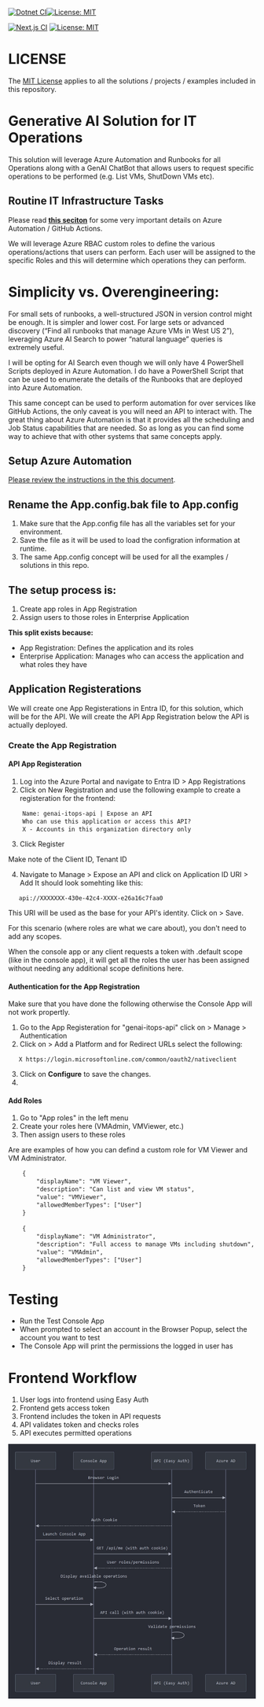 [![Dotnet CI](https://github.com/Rickcau/gen-ai-itops/actions/workflows/dotnet-ci.yml/badge.svg)](https://github.com/Rickcau/gen-ai-itops/actions/workflows/dotnet-ci.yml)[![License: MIT](https://img.shields.io/badge/License-MIT-yellow.svg)](https://opensource.org/licenses/MIT)



[![Next.js CI](https://github.com/Rickcau/gen-ai-itops/actions/workflows/nextjs-ci.yml/badge.svg)](https://github.com/Rickcau/gen-ai-itops/actions/workflows/nextjs-ci.yml)
[![License: MIT](https://img.shields.io/badge/License-MIT-yellow.svg)](https://opensource.org/licenses/MIT)

# LICENSE
The [MIT License](./LICENSE) applies to all the solutions / projects / examples included in this repository.

# Generative AI Solution for IT Operations
This solution will leverage Azure Automation and Runbooks for all Operations along with a GenAI ChatBot that allows users to request specific operations to be performed (e.g. List VMs, ShutDown VMs etc).  

## Routine IT Infrastructure Tasks
Please read **[this seciton](./notes/ImportantNotes.md)** for some very important details on Azure Automation / GitHub Actions.

We will leverage Azure RBAC custom roles to define the various operations/actions that users can perform.  Each user will be assigned to the specific Roles and this will determine which operations they can perform.

# Simplicity vs. Overengineering:

For small sets of runbooks, a well-structured JSON in version control might be enough. It is simpler and lower cost.
For large sets or advanced discovery (“Find all runbooks that manage Azure VMs in West US 2”), leveraging Azure AI Search to power “natural language” queries is extremely useful.

I will be opting for AI Search even though we will only have 4 PowerShell Scripts deployed in Azure Automation.   I do have a PowerShell Script that can be used to enumerate the details of the Runbooks that are deployed into Azure Automation.

This same concept can be used to perform automation for over services like GitHub Actions, the only caveat is you will need an API to interact with.  The great thing about Azure Automation is that it provides all the scheduling and Job Status capabilities that are needed.  So as long as you can find some way to achieve that with other systems that same concepts apply.   

## Setup Azure Automation
[Please review the instructions in the this document](./RunBooks.md).

## Rename the App.config.bak file to App.config
1. Make sure that the App.config file has all the variables set for your environment.
2. Save the file as it will be used to load the configration information at runtime.
3. The same App.config concept will be used for all the examples / solutions in this repo.

## The setup process is:

1. Create app roles in App Registration
2. Assign users to those roles in Enterprise Application

**This split exists because:**

- App Registration: Defines the application and its roles
- Enterprise Application: Manages who can access the application and what roles they have

## Application Registerations
We will create one App Registerations in Entra ID, for this solution, which will be for the API.  We will create the API App Registration below the API is actually deployed.

### Create the App Registration
#### API App Registeration
1. Log into the Azure Portal and navigate to  Entra ID > App Registrations
2. Click on New Registration and use the following example to create a registeration for the frontend:
```
    Name: genai-itops-api | Expose an API
    Who can use this application or access this API?
    X - Accounts in this organization directory only
```
3. Click Register

Make note of the Client ID, Tenant ID

4. Navigate to Manage > Expose an API and click on Application ID URI > Add
It should look somehting like this:
```
   api://XXXXXXX-430e-42c4-XXXX-e26a16c7faa0
```
This URI will be used as the base for your API's identity.
Click on > Save.

For this scenario (where roles are what we care about), you don't need to add any scopes.

When the console app or any client requests a token with .default scope (like in the console app), it will get all the roles the user has been assigned without needing any additional scope definitions here.

#### Authentication for the App Registration
Make sure that you have done the following otherwise the Console App will not work propertly.
1. Go to the App Registeration for "genai-itops-api" click on > Manage > Authentication
2. Click on > Add a Platform and for Redirect URLs select the following:

```
   X https://login.microsoftonline.com/common/oauth2/nativeclient
```

3. Click on **Configure** to save the changes.
1. 
#### Add Roles
1. Go to "App roles" in the left menu
2. Create your roles here (VMAdmin, VMViewer, etc.)
3. Then assign users to these roles

Are are examples of how you can defind a custom role for VM Viewer and VM Administrator.

```
    {
        "displayName": "VM Viewer",
        "description": "Can list and view VM status",
        "value": "VMViewer",
        "allowedMemberTypes": ["User"]
    }

    {
        "displayName": "VM Administrator",
        "description": "Full access to manage VMs including shutdown",
        "value": "VMAdmin",
        "allowedMemberTypes": ["User"]
    }
```

# Testing
- Run the Test Console App
- When prompted to select an account in the Browser Popup, select the account you want to test
- The Console App will print the permissions the logged in user has


# Frontend Workflow
1. User logs into frontend using Easy Auth
2. Frontend gets access token
3. Frontend includes the token in API requests
4. API validates token and checks roles
5. API executes permitted operations

![frontend-workflow](/images/easy-auth-flow-console-app.jpg)
